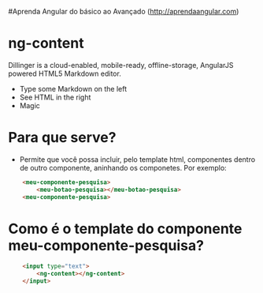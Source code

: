 #Aprenda Angular do básico ao Avançado (http://aprendaangular.com)
# ng-content

Dillinger is a cloud-enabled, mobile-ready, offline-storage, AngularJS powered HTML5 Markdown editor.

  - Type some Markdown on the left
  - See HTML in the right
  - Magic

# Para que serve?
  - Permite que você possa incluir, pelo template html, componentes dentro de outro componente, aninhando os componetes. Por exemplo:
```html
    <meu-componente-pesquisa>
        <meu-botao-pesquisa></meu-botao-pesquisa>
    <meu-componente-pesquisa>
```

# Como é o template do componente meu-componente-pesquisa?
```html
    <input type="text">
        <ng-content></ng-content>
    </input>
```

